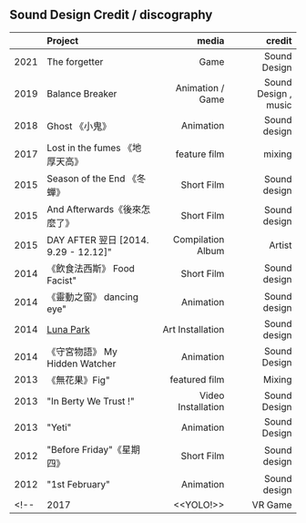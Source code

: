 ## Sound Design Credit / discography
|       | Project | media     | credit    |
| :---        |    :----   |          ---: |  ---:  |
|2021 | The forgetter |  Game | Sound Design | 
|2019 | Balance Breaker |  Animation / Game | Sound Design , music|
|2018 | Ghost 《小鬼》 |  Animation | Sound design | 
|2017 | Lost in the fumes 《地厚天高》 | feature film | mixing |
|2015 | Season of the End 《冬蟬》|  Short Film   | Sound design |
|2015 | And Afterwards《後來怎麼了》|  Short Film     | Sound design |
|2015 | DAY AFTER 翌日 [2014. 9.29 - 12.12]" | Compilation Album | Artist
|2014 | 《飲食法西斯》 Food Facist" |  Short Film | Sound design
|2014 | 《靈動之窗》 dancing eye" |  Animation | Sound design 
|2014 |  [Luna Park](https://kingsleyng.com/wp3/portfolio_page/luna-park/)| Art Installation | Sound design 
|2014 | 《守宮物語》 My Hidden Watcher |  Animation | Sound Design
|2013 | 《無花果》Fig"  | featured film|  Mixing
|2013 | "In Berty We Trust !" | Video Installation | Sound Design
|2013 | "Yeti" |  Animation | Sound Design
|2012 | "Before Friday"《星期四》 |  Short Film | Sound design
|2012 | "1st February" |  Animation | Sound design
<!-- |2017 | <<YOLO!>> |VR Game| Sound designer |  -->